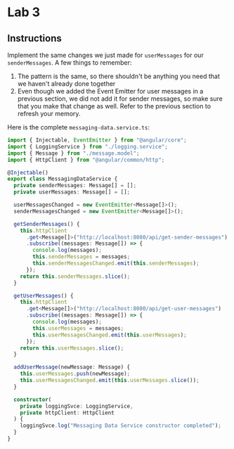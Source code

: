 # Lab 3

## Instructions

Implement the same changes we just made for `userMessages` for our
`senderMessages`. A few things to remember:

1. The pattern is the same, so there shouldn't be anything you need that we
   haven't already done together
2. Even though we added the Event Emitter for user messages in a previous
   section, we did not add it for sender messages, so make sure that you make
   that change as well. Refer to the previous section to refresh your memory.

Here is the complete `messaging-data.service.ts`:

```typescript
import { Injectable, EventEmitter } from "@angular/core";
import { LoggingService } from "./logging.service";
import { Message } from "./message.model";
import { HttpClient } from "@angular/common/http";

@Injectable()
export class MessagingDataService {
  private senderMessages: Message[] = [];
  private userMessages: Message[] = [];

  userMessagesChanged = new EventEmitter<Message[]>();
  senderMessagesChanged = new EventEmitter<Message[]>();

  getSenderMessages() {
    this.httpClient
      .get<Message[]>("http://localhost:8080/api/get-sender-messages")
      .subscribe((messages: Message[]) => {
        console.log(messages);
        this.senderMessages = messages;
        this.senderMessagesChanged.emit(this.senderMessages);
      });
    return this.senderMessages.slice();
  }

  getUserMessages() {
    this.httpClient
      .get<Message[]>("http://localhost:8080/api/get-user-messages")
      .subscribe((messages: Message[]) => {
        console.log(messages);
        this.userMessages = messages;
        this.userMessagesChanged.emit(this.userMessages);
      });
    return this.userMessages.slice();
  }

  addUserMessage(newMessage: Message) {
    this.userMessages.push(newMessage);
    this.userMessagesChanged.emit(this.userMessages.slice());
  }

  constructor(
    private loggingSvce: LoggingService,
    private httpClient: HttpClient
  ) {
    loggingSvce.log("Messaging Data Service constructor completed");
  }
}
```
